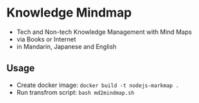 # Knowledge Mindmap

- Tech and Non-tech Knowledge Management with Mind Maps
- via Books or Internet
- in Mandarin, Japanese and English

## Usage

- Create docker image: `docker build -t nodejs-markmap .`
- Run transfrom script: `bash md2mindmap.sh`
